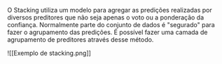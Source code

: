 ---
---

O Stacking utiliza um modelo para agregar as predições realizadas por diversos preditores que não seja apenas o voto ou a ponderação da confiança. Normalmente parte do conjunto de dados é "segurado" para fazer o agrupamento das predições. É possível fazer uma camada de agrupamento de preditores através desse método. 

![[Exemplo de stacking.png]]